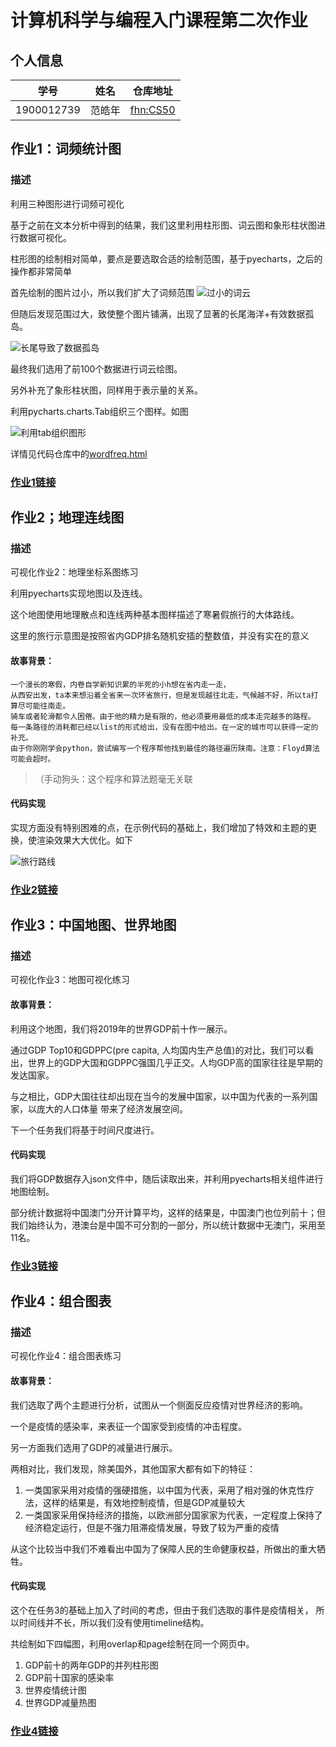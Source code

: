 # 计算机科学与编程入门课程第二次作业
## 个人信息
|    学号    |  姓名  | 仓库地址|
| :--------: | :----: | :---: |
| 1900012739 | 范皓年 |[fhn:CS50](https://github.com/Honour-Van/CS50/tree/master/Visualization)|

## 作业1：词频统计图
### 描述
利用三种图形进行词频可视化

基于之前在文本分析中得到的结果，我们这里利用柱形图、词云图和象形柱状图进行数据可视化。

柱形图的绘制相对简单，要点是要选取合适的绘制范围，基于pyecharts，之后的操作都非常简单

首先绘制的图片过小，所以我们扩大了词频范围
![过小的词云](./assets/1_1.jpg)

但随后发现范围过大，致使整个图片铺满，出现了显著的长尾海洋+有效数据孤岛。

![长尾导致了数据孤岛](./assets/1_2.jpg)

最终我们选用了前100个数据进行词云绘图。

另外补充了象形柱状图，同样用于表示量的关系。

利用pycharts.charts.Tab组织三个图样。如图

![利用tab组织图形](assets/1_3.jpg)

详情见代码仓库中的[wordfreq.html](https://github.com/Honour-Van/CS50/tree/master/Visualization/out/wordfreq.html)

### [作业1链接](https://github.com/Honour-Van/CS50/tree/master/Visualization/1_wordfreq.py)

## 作业2；地理连线图
### 描述
可视化作业2：地理坐标系图练习

利用pyecharts实现地图以及连线。

这个地图使用地理散点和连线两种基本图样描述了寒暑假旅行的大体路线。

这里的旅行示意图是按照省内GDP排名随机安插的整数值，并没有实在的意义

#### 故事背景：
```
一个漫长的寒假，内卷自学新知识累的半死的小h想在省内走一走，
从西安出发，ta本来想沿着全省来一次环省旅行，但是发现越往北走，气候越不好，所以ta打算尽可能往南走。
骑车或者轮滑都令人困倦。由于他的精力是有限的，他必须要用最低的成本走完越多的路程。
每一条路径的消耗都已经以list的形式给出，没有在图中给出。在一定的城市可以获得一定的补充。
由于你刚刚学会python，尝试编写一个程序帮他找到最佳的路径遍历陕南。注意：Floyd算法可能会超时。
```
>（手动狗头：这个程序和算法题毫无关联

#### 代码实现
实现方面没有特别困难的点，在示例代码的基础上，我们增加了特效和主题的更换，使渲染效果大大优化。如下

![旅行路线](assets/2_1.jpg)
### [作业2链接]()

## 作业3：中国地图、世界地图
### 描述
可视化作业3：地图可视化练习

#### 故事背景：
利用这个地图，我们将2019年的世界GDP前十作一展示。

通过GDP Top10和GDPPC(pre capita, 人均国内生产总值)的对比，我们可以看出，世界上的GDP大国和GDPPC强国几乎正交。人均GDP高的国家往往是早期的发达国家。

与之相比，GDP大国往往却出现在当今的发展中国家，以中国为代表的一系列国家，以庞大的人口体量
带来了经济发展空间。

下一个任务我们将基于时间尺度进行。


#### 代码实现
我们将GDP数据存入json文件中，随后读取出来，并利用pyecharts相关组件进行地图绘制。

部分统计数据将中国澳门分开计算平均，这样的结果是，中国澳门也位列前十；但我们始终认为，港澳台是中国不可分割的一部分，所以统计数据中无澳门，采用至11名。
### [作业3链接](https://github.com/Honour-Van/CS50/tree/master/Visualization/3_map.py)

## 作业4：组合图表
### 描述
可视化作业4：组合图表练习


#### 故事背景：
我们选取了两个主题进行分析，试图从一个侧面反应疫情对世界经济的影响。

一个是疫情的感染率，来表征一个国家受到疫情的冲击程度。

另一方面我们选用了GDP的减量进行展示。

两相对比，我们发现，除美国外，其他国家大都有如下的特征：
1. 一类国家采用对疫情的强硬措施，以中国为代表，采用了相对强的休克性疗法，这样的结果是，有效地控制疫情，但是GDP减量较大
2.  一类国家采用保持经济的措施，以欧洲部分国家家为代表，一定程度上保持了经济稳定运行，但是不强力阻滞疫情发展，导致了较为严重的疫情
 
从这个比较当中我们不难看出中国为了保障人民的生命健康权益，所做出的重大牺牲。
#### 代码实现

这个在任务3的基础上加入了时间的考虑，但由于我们选取的事件是疫情相关，
所以时间线并不长，所以我们没有使用timeline结构。

共绘制如下四幅图，利用overlap和page绘制在同一个网页中。

1. GDP前十的两年GDP的并列柱形图
2. GDP前十国家的感染率
3. 世界疫情统计图
4. 世界GDP减量热图
### [作业4链接](https://github.com/Honour-Van/CS50/tree/master/Visualization/4_multi.py)

